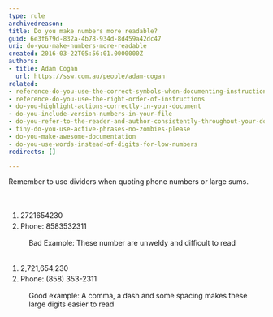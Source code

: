 ```yaml
---
type: rule
archivedreason: 
title: Do you make numbers more readable?
guid: 6e3f679d-832a-4b78-934d-8d459a42dc47
uri: do-you-make-numbers-more-readable
created: 2016-03-22T05:56:01.0000000Z
authors:
- title: Adam Cogan
  url: https://ssw.com.au/people/adam-cogan
related:
- reference-do-you-use-the-correct-symbols-when-documenting-instructions
- reference-do-you-use-the-right-order-of-instructions
- do-you-highlight-actions-correctly-in-your-document
- do-you-include-version-numbers-in-your-file
- do-you-refer-to-the-reader-and-author-consistently-throughout-your-document
- tiny-do-you-use-active-phrases-no-zombies-please
- do-you-make-awesome-documentation
- do-you-use-words-instead-of-digits-for-low-numbers
redirects: []

---
```



Remember to use dividers when quoting phone numbers or large sums.<br>
<br><excerpt class='endintro'></excerpt><br>
<div><ol><li><span style="line-height&#58;1.5em;">​2721654230</span><br></li><li><span style="line-height&#58;1.5em;">Phone&#58; 8583532311</span><br></li></ol></div><dd class="ssw15-rteElement-FigureBad">Bad Example&#58; These number are unweldy and difficult to read</dd><div><br></div><div><ol><li><span style="line-height&#58;1.5em;">2,721,654,230​</span><br></li><li><span style="line-height&#58;1.5em;">Phone&#58; (858) 353-2311</span><br></li></ol></div><dd class="ssw15-rteElement-FigureGood">Good example&#58; A comma, a dash and some spacing makes these large digits easier to read</dd>


